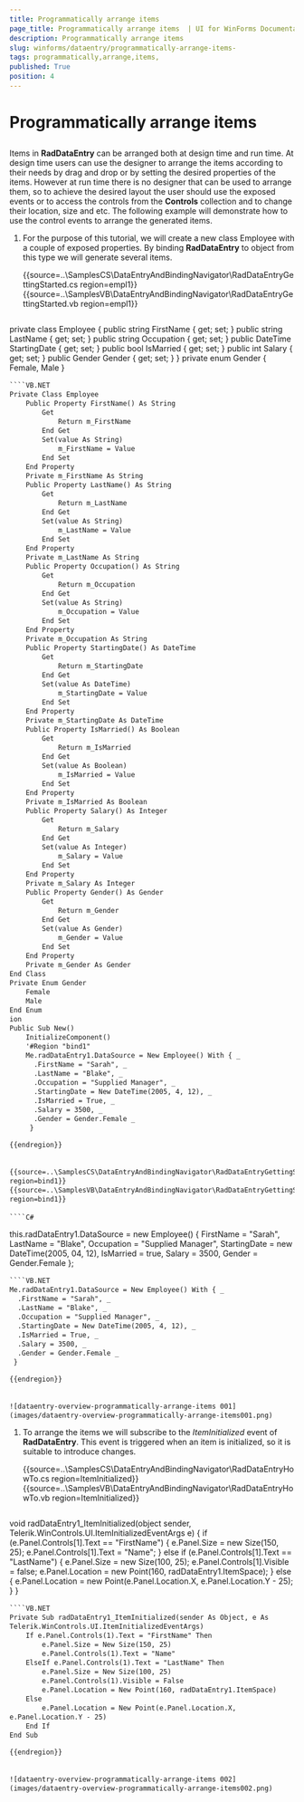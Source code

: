 ```yaml
---
title: Programmatically arrange items 
page_title: Programmatically arrange items  | UI for WinForms Documentation
description: Programmatically arrange items 
slug: winforms/dataentry/programmatically-arrange-items-
tags: programmatically,arrange,items,
published: True
position: 4
---
```


# Programmatically arrange items 



## 

Items in __RadDataEntry__ can be arranged both at design time and run time. At design time users can use the designer to arrange the items according to their needs by drag and drop or by setting the desired properties of the items. However at run time there is no designer that can be used to arrange them, so to achieve the desired layout the user should use the exposed events or to access the controls from the __Controls__ collection and to change their location, size and etc. The following example will demonstrate how to use the control events to arrange the generated items.
        

1. For the purpose of this tutorial, we will create a new class Employee with a couple of exposed properties. By binding __RadDataEntry__ to object from this type we will generate several items.
             
	{{source=..\SamplesCS\DataEntryAndBindingNavigator\RadDataEntryGettingStarted.cs region=empl1}} 
	{{source=..\SamplesVB\DataEntryAndBindingNavigator\RadDataEntryGettingStarted.vb region=empl1}} 

	````C#
private class Employee
{
    public string FirstName
    {
        get;
        set;
    }
    public string LastName
    {
        get;
        set;
    }
    public string Occupation
    {
        get;
        set;
    }
    public DateTime StartingDate
    {
        get;
        set;
    }
    public bool IsMarried
    {
        get;
        set;
    }
    public int Salary
    {
        get;
        set;
    }
    public Gender Gender
    {
        get;
        set;
    }
}
private enum Gender
{
    Female,
    Male
}

````
````VB.NET
Private Class Employee
    Public Property FirstName() As String
        Get
            Return m_FirstName
        End Get
        Set(value As String)
            m_FirstName = Value
        End Set
    End Property
    Private m_FirstName As String
    Public Property LastName() As String
        Get
            Return m_LastName
        End Get
        Set(value As String)
            m_LastName = Value
        End Set
    End Property
    Private m_LastName As String
    Public Property Occupation() As String
        Get
            Return m_Occupation
        End Get
        Set(value As String)
            m_Occupation = Value
        End Set
    End Property
    Private m_Occupation As String
    Public Property StartingDate() As DateTime
        Get
            Return m_StartingDate
        End Get
        Set(value As DateTime)
            m_StartingDate = Value
        End Set
    End Property
    Private m_StartingDate As DateTime
    Public Property IsMarried() As Boolean
        Get
            Return m_IsMarried
        End Get
        Set(value As Boolean)
            m_IsMarried = Value
        End Set
    End Property
    Private m_IsMarried As Boolean
    Public Property Salary() As Integer
        Get
            Return m_Salary
        End Get
        Set(value As Integer)
            m_Salary = Value
        End Set
    End Property
    Private m_Salary As Integer
    Public Property Gender() As Gender
        Get
            Return m_Gender
        End Get
        Set(value As Gender)
            m_Gender = Value
        End Set
    End Property
    Private m_Gender As Gender
End Class
Private Enum Gender
    Female
    Male
End Enum
ion
Public Sub New()
    InitializeComponent()
    '#Region "bind1"
    Me.radDataEntry1.DataSource = New Employee() With { _
      .FirstName = "Sarah", _
      .LastName = "Blake", _
      .Occupation = "Supplied Manager", _
      .StartingDate = New DateTime(2005, 4, 12), _
      .IsMarried = True, _
      .Salary = 3500, _
      .Gender = Gender.Female _
     }

````

	{{endregion}} 

 
	{{source=..\SamplesCS\DataEntryAndBindingNavigator\RadDataEntryGettingStarted.cs region=bind1}} 
	{{source=..\SamplesVB\DataEntryAndBindingNavigator\RadDataEntryGettingStarted.vb region=bind1}} 

	````C#
this.radDataEntry1.DataSource = new Employee() 
{ 
    FirstName = "Sarah",
    LastName = "Blake",
    Occupation = "Supplied Manager", 
    StartingDate = new DateTime(2005, 04, 12),
    IsMarried = true, 
    Salary = 3500, Gender = Gender.Female 
};

````
````VB.NET
Me.radDataEntry1.DataSource = New Employee() With { _
  .FirstName = "Sarah", _
  .LastName = "Blake", _
  .Occupation = "Supplied Manager", _
  .StartingDate = New DateTime(2005, 4, 12), _
  .IsMarried = True, _
  .Salary = 3500, _
  .Gender = Gender.Female _
 }

````

	{{endregion}} 


	![dataentry-overview-programmatically-arrange-items 001](images/dataentry-overview-programmatically-arrange-items001.png)

1. To arrange the items we will subscribe to the *ItemInitialized* event of __RadDataEntry__. This event is triggered when an item is initialized, so it is suitable to introduce changes.
            
	{{source=..\SamplesCS\DataEntryAndBindingNavigator\RadDataEntryHowTo.cs region=ItemInitialized}} 
	{{source=..\SamplesVB\DataEntryAndBindingNavigator\RadDataEntryHowTo.vb region=ItemInitialized}} 

	````C#
void radDataEntry1_ItemInitialized(object sender, Telerik.WinControls.UI.ItemInitializedEventArgs e)
{
    if (e.Panel.Controls[1].Text == "FirstName")
    {
        e.Panel.Size = new Size(150, 25);
        e.Panel.Controls[1].Text = "Name";
    }
    else if (e.Panel.Controls[1].Text == "LastName")
    {
        e.Panel.Size = new Size(100, 25);
        e.Panel.Controls[1].Visible = false;
        e.Panel.Location = new Point(160, radDataEntry1.ItemSpace);
    }
    else
    {
        e.Panel.Location = new Point(e.Panel.Location.X, e.Panel.Location.Y - 25);
    }
}

````
````VB.NET
Private Sub radDataEntry1_ItemInitialized(sender As Object, e As Telerik.WinControls.UI.ItemInitializedEventArgs)
    If e.Panel.Controls(1).Text = "FirstName" Then
        e.Panel.Size = New Size(150, 25)
        e.Panel.Controls(1).Text = "Name"
    ElseIf e.Panel.Controls(1).Text = "LastName" Then
        e.Panel.Size = New Size(100, 25)
        e.Panel.Controls(1).Visible = False
        e.Panel.Location = New Point(160, radDataEntry1.ItemSpace)
    Else
        e.Panel.Location = New Point(e.Panel.Location.X, e.Panel.Location.Y - 25)
    End If
End Sub

````

	{{endregion}} 


	![dataentry-overview-programmatically-arrange-items 002](images/dataentry-overview-programmatically-arrange-items002.png)
